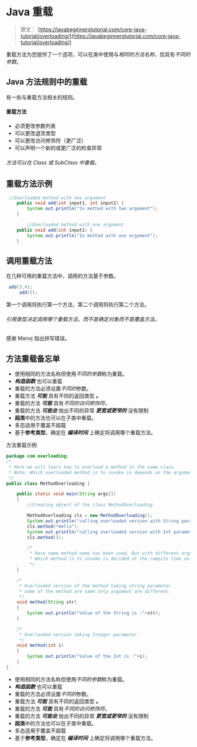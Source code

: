# Java 重载

> 原文： [https://javabeginnerstutorial.com/core-java-tutorial/overloading/](https://javabeginnerstutorial.com/core-java-tutorial/overloading/)

重载方法为您提供了一个选项，可以在类中使用与*相同的方法名称*，但具有*不同的参数*。

## Java 方法规则中的重载

有一些与重载方法相关的规则。

#### 重载方法

*   必须更改参数列表
*   可以更改退货类型
*   可以更改访问修饰符（更广泛）
*   可以声明一个新的或更广泛的检查异常

###### 方法可以在 Class 或 SubClass 中重载。

## 重载方法示例

```java
 //Overloaded method with one argument
	public void add(int input1, int input2) {
		System.out.println("In method with two argument");
	}

        //Overloaded method with one argument
	public void add(int input1) {
		System.out.println("In method with one argument");
	}
```

## 调用重载方法

在几种可用的重载方法中，调用的方法基于参数。

```java
 add(3,4);
     add(5);
```

第一个调用将执行第一个方法，第二个调用将执行第二个方法。

###### *引用类型决定调用哪个重载方法，而不是确定对象而不是覆盖方法。*

感谢 Manoj 指出拼写错误。

## 方法重载备忘单

*   使用相同的方法名称但使用*不同的参数*称为重载。
*   ***构造函数*** 也可以重载
*   重载的方法必须设置*不同的*参数。
*   重载方法 ***可能*** 具有不同的返回类型 ***。***
*   重载的方法 ***可能*** 具有*不同的访问修饰符。*
*   重载的方法 ***可能会*** 抛出不同的异常 ***更宽或更窄的*** 没有限制
*   **超类**中的方法也可以在子类中重载。
*   多态适用于覆盖不超载
*   基于**参考类型**，确定在 ***编译时间*** 上确定将调用哪个重载方法。

方法重载示例

```java
package com.overloading;
/*
 * Here we will learn how to overload a method in the same class.
 * Note: Which overloaded method is to invoke is depends on the argument passed to method.
 */
public class MethodOverloading {

	public static void main(String args[])
	{
		//Creating object of the class MethodOverloading

		MethodOverloading cls = new MethodOverloading();
		System.out.println("calling overloaded version with String parameter");
		cls.method("Hello");
		System.out.println("calling overloaded version with Int parameter");
		cls.method(3);

		/*
		 * Here same method name has been used, But with different argument.
		 * Which method is to invoke is decided at the compile time only
		 */
	}

	/*
	 * Overloaded version of the method taking string parameter
	 * name of the method are same only argument are different.
	 */
	void method(String str)
	{
		System.out.println("Value of the String is :"+str);
	}

	/*
	 * Overloaded version taking Integer parameter
	 */
	void method(int i)
	{
		System.out.println("Value of the Int is :"+i);
	}
}
```



*   使用相同的方法名称但使用*不同的参数*称为重载。
*   ***构造函数*** 也可以重载
*   重载的方法必须设置*不同的*参数。
*   重载方法 ***可能*** 具有不同的返回类型 ***。***
*   重载的方法 ***可能*** 具有*不同的访问修饰符。*
*   重载的方法 ***可能会*** 抛出不同的异常 ***更宽或更窄的*** 没有限制
*   **超类**中的方法也可以在子类中重载。
*   多态适用于覆盖不超载
*   基于**参考类型**，确定在 ***编译时间*** 上确定将调用哪个重载方法。